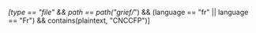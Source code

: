 *[type == "file" && path == path("grief/*") && (language == "fr" || language == "Fr") && contains(plaintext, "CNCCFP")]